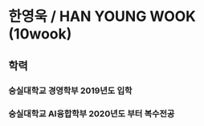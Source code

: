 # 한영욱 / HAN YOUNG WOOK (10wook)
## 학력

### 숭실대학교 경영학부 2019년도 입학
### 숭실대학교 AI융합학부 2020년도 부터 복수전공

## 
